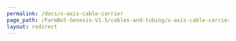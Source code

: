 ```yaml
---
permalink: /docs/x-axis-cable-carrier
page_path: /FarmBot-Genesis-V1.5/cables-and-tubing/x-axis-cable-carrier
layout: redirect
---
```

